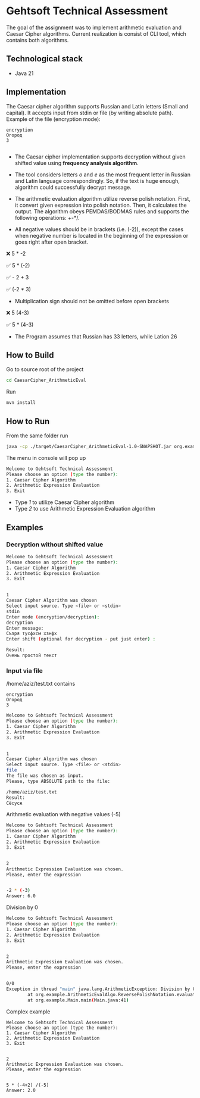# Gehtsoft Technical Assessment
The goal of the assignment was to implement arithmetic evaluation and Caesar Cipher algorithms. Current realization is consist of CLI tool, which contains both algorithms.

## Technological stack
- Java 21

## Implementation
The Caesar cipher algorithm supports Russian and Latin letters (Small and capital). It accepts input from stdin or file (by writing absolute path).
Example of the file (encryption mode):
```
encryption
Огород
3


```
- The Caesar cipher implementation supports decryption without given shifted value using **frequency analysis algorithm**.
- The tool considers letters *о* and *e* as the most frequent letter in Russian and Latin language correspondingly. So, if the text is huge enough, algorithm could successfully decrypt message. 

- The arithmetic evaluation algorithm utilize reverse polish notation. First, it convert given expression into polish notation.  Then, it calculates the output. The algorithm obeys PEMDAS/BODMAS rules and supports the following operations:
 +-*/. 
- All negative values should be in brackets (i.e. (-2)), except the cases  when negative number is located in the beginning of the expression or goes right after open bracket.

 ❌ 5 * -2

 ✅ 5 * (-2)

 ✅ - 2 + 3

 ✅ (-2 * 3)


- Multiplication sign should not be omitted before open brackets

❌ 5 (4-3)
  
✅ 5 * (4-3)

- The Program assumes that Russian has 33 letters, while Lation 26

## How to Build

Go to source root of the project
```bash
cd CaesarCipher_ArithmeticEval
```
Run 
```bash
mvn install
```

## How to Run
From the same folder run
```bash
java -cp ./target/CaesarCipher_ArithmeticEval-1.0-SNAPSHOT.jar org.example.Main

```
The menu in console will pop up
```bash
Welcome to Gehtsoft Technical Assessment
Please choose an option (type the number):
1. Caesar Cipher Algorithm
2. Arithmetic Expression Evaluation
3. Exit

```

- Type *1* to utilize Caesar Cipher algorithm
- Type *2* to use Arithmetic Expression Evaluation algorithm

## Examples
### Decryption without shifted value
```bash
Welcome to Gehtsoft Technical Assessment
Please choose an option (type the number):
1. Caesar Cipher Algorithm
2. Arithmetic Expression Evaluation
3. Exit


1
Caesar Cipher Algorithm was chosen
Select input source. Type <file> or <stdin>
stdin
Enter mode (encryption/decryption):
decryption
Enter message:
Съзря тусфхсм хзнфх
Enter shift (optional for decryption - put just enter) :

Result:
Очень простой текст
```
### Input via file
/home/aziz/test.txt contains
```
encryption
Огород
3
```
```bash
Welcome to Gehtsoft Technical Assessment
Please choose an option (type the number):
1. Caesar Cipher Algorithm
2. Arithmetic Expression Evaluation
3. Exit


1
Caesar Cipher Algorithm was chosen
Select input source. Type <file> or <stdin>
file
The file was chosen as input.
Please, type ABSOLUTE path to the file:

/home/aziz/test.txt
Result:
Сёсусж

```

Arithmetic evaluation with negative values (-5)

```bash
Welcome to Gehtsoft Technical Assessment
Please choose an option (type the number):
1. Caesar Cipher Algorithm
2. Arithmetic Expression Evaluation
3. Exit


2  
Arithmetic Expression Evaluation was chosen.
Please, enter the expression


-2 * (-3)
Answer: 6.0


```
Division by 0 
```bash
Welcome to Gehtsoft Technical Assessment
Please choose an option (type the number):
1. Caesar Cipher Algorithm
2. Arithmetic Expression Evaluation
3. Exit


2
Arithmetic Expression Evaluation was chosen.
Please, enter the expression


0/0
Exception in thread "main" java.lang.ArithmeticException: Division by 0
        at org.example.ArithmeticEvalAlgo.ReversePolishNotation.evaluateExpression(ReversePolishNotation.java:112)
        at org.example.Main.main(Main.java:41)

```
Complex example 
```
Welcome to Gehtsoft Technical Assessment
Please choose an option (type the number):
1. Caesar Cipher Algorithm
2. Arithmetic Expression Evaluation
3. Exit


2
Arithmetic Expression Evaluation was chosen.
Please, enter the expression


5 * (-4+2) /(-5)
Answer: 2.0

```
